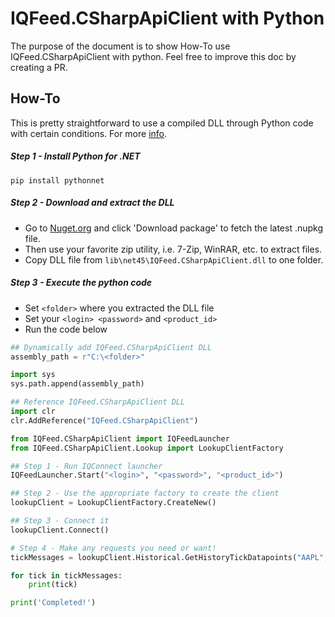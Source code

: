 # IQFeed.CSharpApiClient with Python
The purpose of the document is to show How-To use IQFeed.CSharpApiClient with python. Feel free to improve this doc by creating a PR.

## How-To
This is pretty straightforward to use a compiled DLL through Python code with certain conditions. For more [info](https://github.com/pythonnet/pythonnet/wiki).

##### Step 1 - Install Python for .NET
`pip install pythonnet`

##### Step 2 - Download and extract the DLL
- Go to [Nuget.org](https://www.nuget.org/packages/IQFeed.CSharpApiClient/) and click 'Download package' to fetch the latest .nupkg file.  
- Then use your favorite zip utility, i.e. 7-Zip, WinRAR, etc. to extract files.  
- Copy DLL file from `lib\net45\IQFeed.CSharpApiClient.dll` to one folder.

##### Step 3 - Execute the python code 
- Set `<folder>` where you extracted the DLL file
- Set your `<login> <password>` and `<product_id>`
- Run the code below

```python
## Dynamically add IQFeed.CSharpApiClient DLL
assembly_path = r"C:\<folder>"

import sys
sys.path.append(assembly_path)

## Reference IQFeed.CSharpApiClient DLL
import clr
clr.AddReference("IQFeed.CSharpApiClient")

from IQFeed.CSharpApiClient import IQFeedLauncher
from IQFeed.CSharpApiClient.Lookup import LookupClientFactory

## Step 1 - Run IQConnect launcher
IQFeedLauncher.Start("<login>", "<password>", "<product_id>")

## Step 2 - Use the appropriate factory to create the client
lookupClient = LookupClientFactory.CreateNew()

## Step 3 - Connect it
lookupClient.Connect()

# Step 4 - Make any requests you need or want! 
tickMessages = lookupClient.Historical.GetHistoryTickDatapoints("AAPL", 100)

for tick in tickMessages:
    print(tick)

print('Completed!')
```